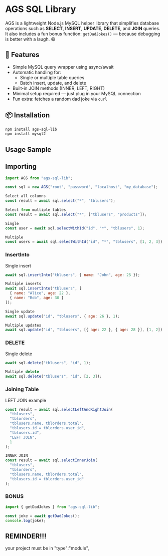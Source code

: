 
# AGS SQL Library

AGS is a lightweight Node.js MySQL helper library that simplifies database operations such as **SELECT**, **INSERT**, **UPDATE**, **DELETE**, and **JOIN** queries.  
It also includes a fun bonus function: `getDadJokes()` — because debugging is better with a laugh. 😄


## 🚀 Features

- Simple MySQL query wrapper using async/await
- Automatic handling for:
  - Single or multiple table queries
  - Batch insert, update, and delete
- Built-in JOIN methods (INNER, LEFT, RIGHT)
- Minimal setup required — just plug in your MySQL connection
- Fun extra: fetches a random dad joke via `curl`

## 📦 Installation

```bash
npm install ags-sql-lib 
npm install mysql2
```
## Usage Sample

## Importing
```js
import AGS from "ags-sql-lib";

const sql = new AGS("root", "password", "localhost", "my_database");

Select all columns
const result = await sql.select("*", "tblusers");

Select from multiple tables
const result = await sql.select("*", ["tblusers", "products"]);

Single
const user = await sql.selectWithId("id", "*", "tblusers", 1);

Multiple
const users = await sql.selectWithId("id", "*", "tblusers", [1, 2, 3]);
```
### InsertInto
Single insert
```js
await sql.insertInto("tblusers", { name: "John", age: 25 });

Multiple inserts
await sql.insertInto("tblusers", [
  { name: "Alice", age: 22 },
  { name: "Bob", age: 30 }
]);

Single update
await sql.update("id", "tblusers", { age: 26 }, 1);

Multiple updates
await sql.update("id", "tblusers", [{ age: 22 }, { age: 28 }], [1, 2]);
```
### DELETE
Single delete
```js
await sql.delete("tblusers", "id", 1);

Multiple delete
await sql.delete("tblusers", "id", [2, 3]);
```
### Joining Table

LEFT JOIN example
```js
const result = await sql.selectLeftAndRightJoin(
  "tblusers",
  "tblorders",
  "tblusers.name, tblorders.total",
  "tblusers.id = tblorders.user_id",
  "tblusers.id",
  "LEFT JOIN",
  1
);

INNER JOIN
const result = await sql.selectInnerJoin(
  "tblusers",
  "tblorders",
  "tblusers.name, tblorders.total",
  "tblusers.id = tblorders.user_id"
);
```
### BONUS
```js
import { getDadJokes } from "ags-sql-lib";

const joke = await getDadJokes();
console.log(joke);
```
## REMINDER!!!

your project must be in "type":"module",

